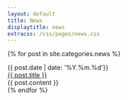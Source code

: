 ```yaml
---
layout: default
title: News
displaytitle: news
extracss: /css/pages/news.css
---
```

{% for post in site.categories.news %}
<article class="post">
	<div class="date">
		{{ post.date | date: '%Y.%m.%d'}}
	</div>
	<div class="text">
		<div class="title">
			<a href="{{ base }}{{ post.url }}">{{ post.title }}</a>
				<i class="fa fa-arrow-circle-right fa-lg"></i></a>
		</div>
		<div class="content">
			{{ post.content }}
		</div>
	</div>
</article>
{% endfor %}